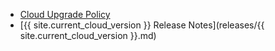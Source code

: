 - [Cloud Upgrade Policy](upgrade-policy.md)
- [{{ site.current_cloud_version }} Release Notes](releases/{{ site.current_cloud_version }}.md)
